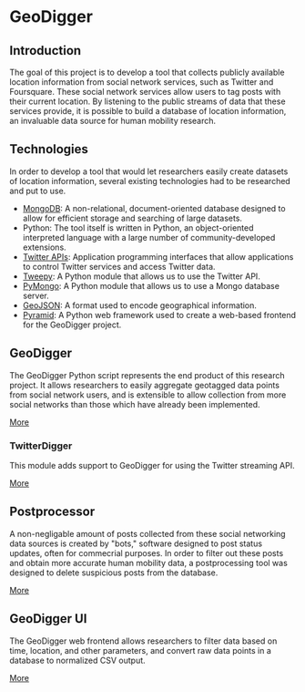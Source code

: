 GeoDigger
=========

## Introduction

The goal of this project is to develop a tool that collects publicly
available location information from social network services, such as
Twitter and Foursquare. These social network services allow users to tag
posts with their current location. By listening to the public streams of
data that these services provide, it is possible to build a database of
location information, an invaluable data source for human mobility
research.

## Technologies

In order to develop a tool that would let researchers easily create
datasets of location information, several existing technologies had to be
researched and put to use.

* [MongoDB](mongodb.md):
    A non-relational, document-oriented database designed to allow for
    efficient storage and searching of large datasets.
* Python:
    The tool itself is written in Python, an object-oriented interpreted
    language with a large number of community-developed extensions.
* [Twitter APIs](twitter.md):
    Application programming interfaces that allow applications to
    control Twitter services and access Twitter data.
* [Tweepy](tweepy.md):
    A Python module that allows us to use the Twitter API.
* [PyMongo](mongodb.md#pymongo):
    A Python module that allows us to use a Mongo database server.
* [GeoJSON](geojson.md):
    A format used to encode geographical information.
* [Pyramid](pyramid.md):
    A Python web framework used to create a web-based frontend for the
    GeoDigger project.

## GeoDigger

The GeoDigger Python script represents the end product of this research
project. It allows researchers to easily aggregate geotagged data points
from social network users, and is extensible to allow collection from
more social networks than those which have already been implemented.

[More](geodigger.md)

### TwitterDigger

This module adds support to GeoDigger for using the Twitter streaming
API.

[More](twitterdigger.md)

## Postprocessor

A non-negligable amount of posts collected from these social networking
data sources is created by "bots," software designed to post status
updates, often for commecrial purposes. In order to filter out these
posts and obtain more accurate human mobility data, a postprocessing
tool was designed to delete suspicious posts from the database.

[More](postprocessor.md)

## GeoDigger UI

The GeoDigger web frontend allows researchers to filter data based on
time, location, and other parameters, and convert raw data points in
a database to normalized CSV output.

[More](ui.md)
